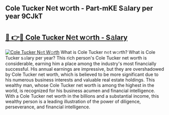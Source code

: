 ## Cole Tucker N𝚎t w𝚘rth - Part-mKE S𝚊lary per year 9CJkT

# <h2><a href="http://gc343ri.nevu.top/?p=Cole+Tucker">🔗 👉🔴 Cole Tucker N𝚎t w𝚘rth - S𝚊lary</a></h2>

[![Cole Tucker N𝚎t W𝚘rth](https://i.imgur.com/Oavwk0R.jpeg)](http://gc343ri.nevu.top/?p=Cole+Tucker)
What is Cole Tucker n𝚎t w𝚘rth? What is Cole Tucker s𝚊lary per year?
This rich person's Cole Tucker net worth is considerable, earning him a place among the industry's most financially successful. His annual earnings are impressive, but they are overshadowed by Cole Tucker net worth, which is believed to be more significant due to his numerous business interests and valuable real estate holdings. This wealthy man, whose Cole Tucker net worth is among the highest in the world, is recognized for his business acumen and financial intelligence. With a Cole Tucker net worth in the billions and a substantial income, this wealthy person is a leading illustration of the power of diligence, perseverance, and financial intelligence.
